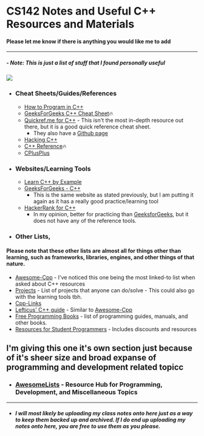 # CS142 Notes and Useful C++ Resources and Materials
#### Please let me know if there is anything you would like me to add
--------
##### - Note: This is just a list of stuff that I found personally useful

![](https://upload.wikimedia.org/wikipedia/commons/1/18/ISO_C%2B%2B_Logo.svg)

- ### Cheat Sheets/Guides/References
  - [How to Program in C++](http://www.cheat-sheets.org/saved-copy/how2cpp.20210603.html)
  - [GeeksForGeeks C++ Cheat Sheet](https://www.geeksforgeeks.org/c-plus-plus/)🔥
  - [Quickref.me for C++](https://quickref.me/cpp) - This isn't the most in-depth resource out there, but it is a good quick reference cheat sheet. 
      - They also have a [Github page](https://github.com/Fechin/reference/blob/main/source/_posts/cpp.md)
  - [Hacking C++](https://hackingcpp.com/tags/article.html)
  - [C++ Reference](https://en.cppreference.com/w/)🔥
  - [CPlusPlus](https://cplusplus.com/)
  
- ### Websites/Learning Tools
  - [Learn C++ by Example](https://www.cbyexample.com/) 
  - [GeeksForGeeks - C++](https://www.geeksforgeeks.org/c-plus-plus/)
    - This is the same website as stated previously, but I am putting it again as it has a really good practice/learning tool
  - [HackerRank for C++](https://www.hackerrank.com/domains/cpp)
    - In my opinion, better for practicing than [GeeksforGeeks](https://www.geeksforgeeks.org/c-plus-plus/), but it does not have any of the reference tools.
    
- ### Other Lists, 
#### Please note that these other lists are almost all for things other than learning, such as frameworks, libraries, engines, and other things of that nature. 
  - [Awesome-Cpp](https://github.com/fffaraz/awesome-cpp) - I've noticed this one being the most linked-to list when asked about C++ resources
  - [Projects](https://github.com/karan/Projects) - List of projects that anyone can do/solve - This could also go with the learning tools tbh.
  - [Cpp-Links](https://github.com/MattPD/cpplinks)
  - [Lefticus' C++ guide](https://lefticus.gitbooks.io/cpp-best-practices/content/02-Use_the_Tools_Available.html) - Similar to [Awesome-Cpp](https://github.com/fffaraz/awesome-cpp)
  - [Free Programming Books](https://github.com/EbookFoundation/free-programming-books/blob/main/books/free-programming-books-subjects.md) - list of programming guides, manuals, and other books.
  - [Resources for Student Programmers](https://github.com/AchoArnold/discount-for-student-dev#readme) - Includes discounts and resources
  
## I'm giving this one it's own section just because of it's sheer size and broad expanse of programming and development related topicc
  -  ### [AwesomeLists](https://github.com/sindresorhus/awesome) - Resource Hub for Programming, Development, and Miscellaneous Topics
  
  
-----
- ##### I will most likely be uploading my class notes onto here just as a way to keep them backed up and archived. If I do end up uploading my notes onto here, you are free to use them as you please.
 
